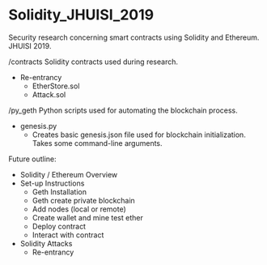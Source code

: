 # Solidity_JHUISI_2019
Security research concerning smart contracts using Solidity and Ethereum.  JHUISI 2019.

/contracts      Solidity contracts used during research.
* Re-entrancy
    - EtherStore.sol
    - Attack.sol
    
/py_geth        Python scripts used for automating the blockchain process.
* genesis.py
    - Creates basic genesis.json file used for blockchain initialization.  Takes some command-line arguments.

Future outline:
* Solidity / Ethereum Overview
* Set-up Instructions
    - Geth Installation
    - Geth create private blockchain
    - Add nodes (local or remote)
    - Create wallet and mine test ether
    - Deploy contract
    - Interact with contract
* Solidity Attacks
    - Re-entrancy
    
